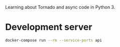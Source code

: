 Learning about Tornado and async code in Python 3.

# Development server
```bash
docker-compose run --rm --service-ports api
```
